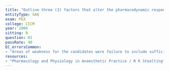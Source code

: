 ```yaml
---
title: "Outline three (3) factors that alter the pharmacodynamic response of nondepolarising neuro-muscular blocking drugs and describe the mechanism by which they may occur."
entityType: SAQ
exam: PEX
college: CICM
year: 2008
sitting: B
question: 01
passRate: 40
EC_errorsCommon:
- "Areas of weakness for the candidates were failure to include sufficient factual knowledge for their selected factors, and as a result, a failure to illustrate sufficiently the mechanisms by which the pharmacodynamic response of nondepolarising neuro-muscular blocking drugs may be affected."
resources:
- "Pharmacology and Physiology in Anaesthetic Practice / R K Stoelting"
---
```

